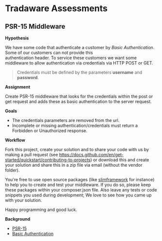 # Tradaware Assessments

## PSR-15 Middleware

**Hypothesis** 

We have some code that authenticate a customer by _Basic Authentication_. Some of our customers can not provide this  
authentication header. To service these customers we want some middleware to allow authentication via credentials via 
HTTP POST or GET. 

> Credentials must be defined by the parameters **username** and **password**.

**Assignment**

Create PSR-15 middleware that looks for the credentials within the post or get request and adds these as basic 
authentication to the server request.

**Goals**

* The credentials parameters are removed from the url.   
* Incomplete or missing authentication/credentials must return a Forbidden or Unauthorized response.

**Workflow**

Fork this project, create your solution and to share your code with us by making a pull request
(see https://docs.github.com/en/get-started/quickstart/contributing-to-projects) or download this and create your 
solution and share this in a zip file via email (without the vendor folder).

You're free to use open source packages (like 
[slimframework](https://www.slimframework.com/docs/v4/start/installation.html) for instance) to help you to create and 
test your middleware. If you do so, please keep these packages within your composer.json file. Also leave any tests or 
code snippets you used during development; We love to see how you came up with your solution. 

Happy programming and good luck.

**Background**

* [PSR-15](https://www.php-fig.org/psr/psr-15/)
* [Basic Authentication](https://datatracker.ietf.org/doc/html/rfc7617)





